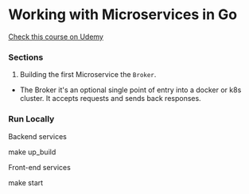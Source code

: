 # Working with Microservices in Go

[Check this course on Udemy](https://sence.udemy.com/course/working-with-microservices-in-go)

### Sections

1. Building the first Microservice the `Broker`.
* The Broker it's an optional single point of entry into a docker or k8s cluster. It accepts requests and sends back responses.


### Run Locally

Backend services

make up_build

Front-end services

make start